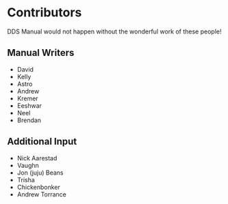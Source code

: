 # Contributors

DDS Manual would not happen without the wonderful work of these people!

## Manual Writers
- David
- Kelly
- Astro
- Andrew
- Kremer
- Eeshwar 
- Neel 
- Brendan 

## Additional Input
- Nick Aarestad
- Vaughn
- Jon (juju) Beans
- Trisha
- Chickenbonker
- Andrew Torrance 